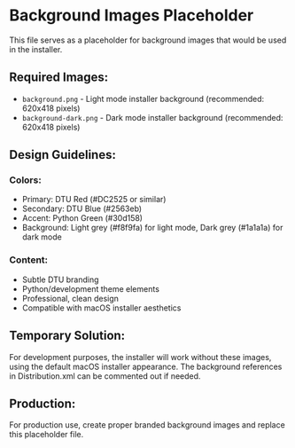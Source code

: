 # Background Images Placeholder

This file serves as a placeholder for background images that would be used in the installer.

## Required Images:

- `background.png` - Light mode installer background (recommended: 620x418 pixels)
- `background-dark.png` - Dark mode installer background (recommended: 620x418 pixels)

## Design Guidelines:

### Colors:
- Primary: DTU Red (#DC2525 or similar)
- Secondary: DTU Blue (#2563eb) 
- Accent: Python Green (#30d158)
- Background: Light grey (#f8f9fa) for light mode, Dark grey (#1a1a1a) for dark mode

### Content:
- Subtle DTU branding
- Python/development theme elements
- Professional, clean design
- Compatible with macOS installer aesthetics

## Temporary Solution:
For development purposes, the installer will work without these images, using the default macOS installer appearance. The background references in Distribution.xml can be commented out if needed.

## Production:
For production use, create proper branded background images and replace this placeholder file.
